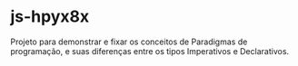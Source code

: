 # js-hpyx8x

Projeto para demonstrar e fixar os conceitos de Paradigmas de programação, e suas diferenças entre os tipos Imperativos e Declarativos.